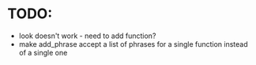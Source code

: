 # TODO:

* look <object> doesn't work - need to add function?
* make add_phrase accept a list of phrases for a single function instead of a single one
